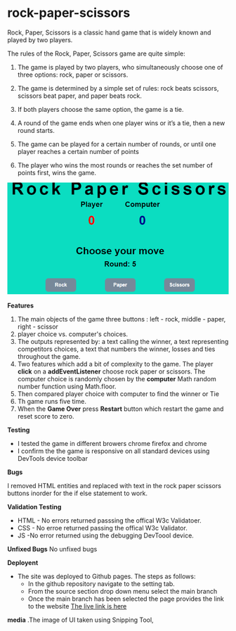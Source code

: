 # rock-paper-scissors
Rock, Paper, Scissors is a classic hand game that is widely known and played by two players.


The rules of the Rock, Paper, Scissors game are quite simple:

1. The game is played by two players, who simultaneously choose one of three options:
   rock, paper or scissors.

2. The game is determined by a simple set of rules: rock beats scissors, scissors beat
  paper, and paper beats rock.
 
3. If both players choose the same option, the game is a tie.

4. A round of the game ends when one player wins or it’s a tie, then a new round starts.

5. The game can be played for a certain number of rounds, or until one player reaches
  a certain number of points

6. The player who wins the most rounds or reaches the set number of points first, wins 
  the game.


![](assets/images/image.png)




**Features**
1. The main objects of the game  three buttons : left - rock, middle - paper, right - scissor
2.  player choice vs. computer's choices.
3. The outputs represented by: a text calling the winner, a text representing 
   competitors choices, a text that numbers the winner, losses and ties throughout the game.
4. Two features which add a bit of complexity to the game. The player **click** on a **addEventListener** choose 
   rock paper or scissors. The computer choice is  randomly chosen by the **computer** Math random number function 
  using Math.floor.
5. Then compared player choice with computer to find the winner  or Tie
6. Th  game runs five time.
7. When the **Game Over**  press **Restart** button which restart the game and reset score to zero.
   


**Testing**
* I tested the game in  different browers chrome firefox and chrome
* I confirm the the game is responsive on all standard devices using DevTools device toolbar

**Bugs**

 I removed HTML entities and replaced with text in the  rock paper scissors buttons inorder for the if else 
 statement to work.


**Validation Testing**
* HTML - No errors returned passsing  the offical W3c Validatoer.
* CSS  - No erroe returned passing the  offical W3c Validator.
* JS    -No error returned using the debugging DevToool device.

**Unfixed Bugs**
No unfixed bugs

**Deployent**
* The site was deployed to Github pages. The steps as follows:
   * In the github repository navigate to the setting tab.
   * From the source section drop down menu select the main branch
   * Once the main branch has been selected  the page provides the link to the website
     [The live link is here ](https://julielk.github.io/rock-paper-scissors/) 



**media**
.The image of UI taken using Snipping Tool,






